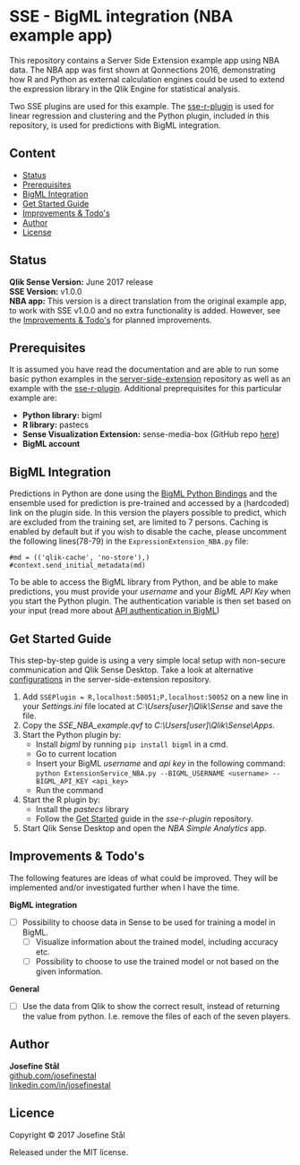# SSE - BigML integration (NBA example app)
This repository contains a Server Side Extension example app using NBA data. The NBA app was first shown at Qonnections 2016, demonstrating how R and Python as external calculation engines could be used to extend the expression library in the Qlik Engine for statistical analysis.

Two SSE plugins are used for this example. The [sse-r-plugin](https://github.com/qlik-oss/sse-r-plugin) is used for linear regression and clustering and the Python plugin, included in this repository, is used for predictions with BigML integration.

## Content
- [Status](#status)
- [Prerequisites](#prerequisites)
- [BigML Integration](#bigml-integration)
- [Get Started Guide](#get-started-guide)
- [Improvements & Todo's](#improvements--todos)
- [Author](#author)
- [License](#license)

## Status
__Qlik Sense Version:__ June 2017 release  
__SSE Version:__ v1.0.0  
__NBA app:__ This version is a direct translation from the original example app, to work with SSE v1.0.0 and no extra functionality is added. However, see the [Improvements & Todo's](#improvements-todos) for planned improvements.

## Prerequisites
It is assumed you have read the documentation and are able to run some basic python examples in the [server-side-extension](https://github.com/qlik-oss/server-side-extension) repository as well as an example with the [sse-r-plugin](https://github.com/qlik-oss/sse-r-plugin). Additional preprequisites for this particular example are:
- __Python library:__ bigml
- __R library:__ pastecs
- __Sense Visualization Extension:__ sense-media-box (GitHub repo [here](https://github.com/stefanwalther/sense-media-box))
- __BigML account__

## BigML Integration
Predictions in Python are done using the [BigML Python Bindings](http://bigml.readthedocs.io/en/latest/) and the ensemble used for prediction is pre-trained and accessed by a (hardcoded) link on the plugin side. In this version the players possible to predict, which are excluded from the training set, are limited to 7 persons. Caching is enabled by default but if you wish to disable the cache, please uncomment the following lines(78-79) in the `ExpressionExtension_NBA.py` file:

```
#md = (('qlik-cache', 'no-store'),)
#context.send_initial_metadata(md)
```

To be able to access the BigML library from Python, and be able to make predictions, you must provide your _username_ and your _BigML API Key_ when you start the Python plugin. The authentication variable is then set based on your input (read more about [API authentication in BigML](https://bigml.com/api/authentication))

## Get Started Guide
This step-by-step guide is using a very simple local setup with non-secure communication and Qlik Sense Desktop. Take a look at alternative [configurations](https://github.com/qlik-oss/server-side-extension/blob/master/docs/configuration.md) in the server-side-extension repository.

1. Add `SSEPlugin = R,localhost:50051;P,localhost:50052` on a new line in your _Settings.ini_ file located at _C:\Users\[user]\Qlik\Sense_ and save the file.
2. Copy the _SSE_NBA_example.qvf_ to _C:\Users\[user]\Qlik\Sense\Apps_.
3. Start the Python plugin by:
    - Install _bigml_ by running `pip install bigml` in a cmd.
    - Go to current location
    - Insert your BigML _username_ and _api key_ in the following command:  
      `python ExtensionService_NBA.py --BIGML_USERNAME <username> --BIGML_API_KEY <api_key>`
    - Run the command
4. Start the R plugin by:
    - Install the _pastecs_ library
    - Follow the [Get Started](https://github.com/qlik-oss/sse-r-plugin/blob/master/GetStarted.md) guide in the _sse-r-plugin_ repository.
5. Start Qlik Sense Desktop and open the _NBA Simple Analytics_ app.

## Improvements & Todo's
The following features are ideas of what could be improved. They will be implemented and/or investigated further when I have the time.  

__BigML integration__  
* [ ] Possibility to choose data in Sense to be used for training a model in BigML.
  * [ ] Visualize information about the trained model, including accuracy etc.
  * [ ] Possibility to choose to use the trained model or not based on the given information.

__General__
* [ ] Use the data from Qlik to show the correct result, instead of returning the value from python. I.e. remove the files of each of the seven players.

## Author
__Josefine Stål__  
[github.com/josefinestal](https://github.com/josefinestal)  
[linkedin.com/in/josefinestal](https://www.linkedin.com/in/josefinestal/)

## Licence
Copyright © 2017 Josefine Stål

Released under the MIT license.
